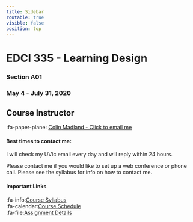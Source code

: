 ```yaml
---
title: Sidebar
routable: true
visible: false
position: top
---
```



# EDCI 335 - Learning Design
### Section A01
### May 4 - July 31, 2020

## Course Instructor
:fa-paper-plane: [Colin Madland - Click to email me](mailto:cmadland@uvic.ca)

#### Best times to contact me:  
I will check my UVic email every day and will reply within 24 hours.

Please contact me if you would like to set up a web conference or phone call. Please see the syllabus for info on how to contact me.

#### Important Links
:fa-info:[Course Syllabus](https://coursespaces.uvic.ca)<br>
:fa-calendar:[Course Schedule](https://teaching.madland.ca/schedule)<br>
:fa-file:[Assignment Details](https://edtechuvic.ca/edci335/assignments)<br>
